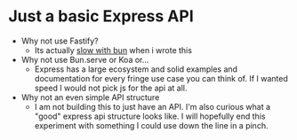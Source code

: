 # Just a basic Express API

- Why not use Fastify?
  - Its actually [slow with bun](https://lemire.me/blog/2023/10/07/web-server-hello-world-benchmark-go-vs-node-js-vs-nim-vs-bun/) when i wrote this
- Why not use Bun.serve or Koa or...
  - Express has a large ecosystem and solid examples and documentation for every fringe use case you can think of. If I wanted speed I would not pick js for the api at all.
- Why not an even simple API structure
  - I am not building this to just have an API. I'm also curious what a "good" express api structure looks like. I will hopefully end this experiment with something I could use down the line in a pinch.

